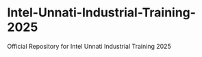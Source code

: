 # Intel-Unnati-Industrial-Training-2025
Official Repository for Intel Unnati Industrial Training 2025

